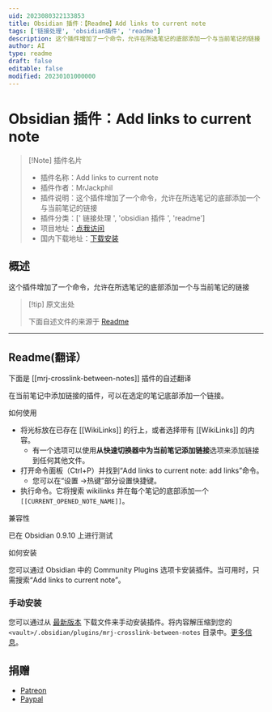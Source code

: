 ```yaml
---
uid: 2023080322133853
title: Obsidian 插件：【Readme】Add links to current note
tags: ['链接处理', 'obsidian插件', 'readme']
description: 这个插件增加了一个命令，允许在所选笔记的底部添加一个与当前笔记的链接
author: AI
type: readme
draft: false
editable: false
modified: 20230101000000
---
```


# Obsidian 插件：Add links to current note

> [!Note] 插件名片
> - 插件名称：Add links to current note
> - 插件作者：MrJackphil
> - 插件说明：这个插件增加了一个命令，允许在所选笔记的底部添加一个与当前笔记的链接
> - 插件分类：[' 链接处理 ', 'obsidian 插件 ', 'readme']
> - 项目地址：[点我访问](https://github.com/mrjackphil/obsidian-crosslink-between-notes)
> - 国内下载地址：[下载安装](https://pkmer.cn/products/plugin/pluginMarket/?mrj-crosslink-between-notes)

## 概述

这个插件增加了一个命令，允许在所选笔记的底部添加一个与当前笔记的链接

> [!tip] 原文出处
>
>下面自述文件的来源于 [Readme](https://ghproxy.net/https://raw.githubusercontent.com/mrjackphil/obsidian-crosslink-between-notes/master/README.md)
>

---

## Readme(翻译）

下面是 [[mrj-crosslink-between-notes]] 插件的自述翻译

在当前笔记中添加链接的插件，可以在选定的笔记底部添加一个链接。

如何使用

- 将光标放在已存在 [[WikiLinks]] 的行上，或者选择带有 [[WikiLinks]] 的内容。
    - 有一个选项可以使用**从快速切换器中为当前笔记添加链接**选项来添加链接到任何其他文件。
- 打开命令面板（Ctrl+P）并找到“Add links to current note: add links”命令。
    - 您可以在“设置 ->热键”部分设置快捷键。
- 执行命令。它将搜索 wikilinks 并在每个笔记的底部添加一个 `[[CURRENT_OPENED_NOTE_NAME]]`。

兼容性

已在 Obsidian 0.9.10 上进行测试

如何安装

您可以通过 Obsidian 中的 Community Plugins 选项卡安装插件。当可用时，只需搜索“Add links to current note”。

### 手动安装

您可以通过从 [最新版本](https://github.com/mrjackphil/obsidian-crosslink-between-notes/releases/latest) 下载文件来手动安装插件。将内容解压缩到您的 `<vault>/.obsidian/plugins/mrj-crosslink-between-notes` 目录中。[更多信息](https://forum.obsidian.md/t/plugins-mini-faq/7737)。

## 捐赠

- [Patreon](https://patreon.com/mrjackphil)
- [Paypal](https://www.paypal.com/paypalme/mrjackphil)



